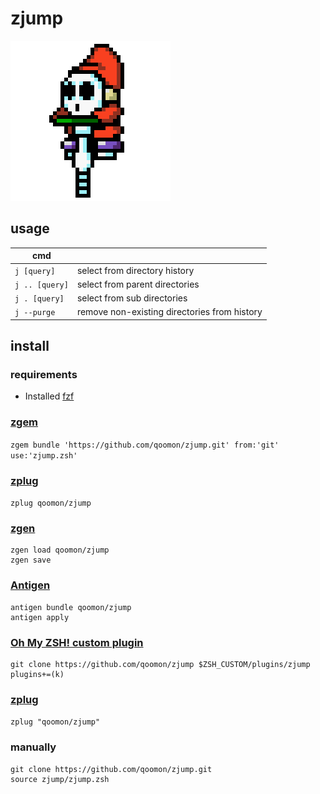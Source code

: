 # zjump

![zjump](zjump.gif)

## usage

| cmd    |                                                      |
|---     |---                                                   |
| `j [query]`    | select from directory history                |
| `j .. [query]` | select from parent directories               |
| `j . [query]`  | select from sub directories                  |
| `j --purge`    | remove non-existing directories from history |



## install
### requirements
* Installed [fzf](https://github.com/junegunn/fzf)

### [zgem](https://github.com/qoomon/zgem)
`zgem bundle 'https://github.com/qoomon/zjump.git' from:'git' use:'zjump.zsh'`
### [zplug](https://github.com/zdharma/zplugin)
`zplug qoomon/zjump`
### [zgen](https://github.com/tarjoilija/zgen)
```
zgen load qoomon/zjump
zgen save
```
### [Antigen](https://github.com/zsh-users/antigen)
```
antigen bundle qoomon/zjump
antigen apply
```
### [Oh My ZSH! custom plugin](http://ohmyz.sh/)
```
git clone https://github.com/qoomon/zjump $ZSH_CUSTOM/plugins/zjump
plugins+=(k)
```
### [zplug](https://github.com/zplug/zplug)
`zplug "qoomon/zjump"`
### manually
```
git clone https://github.com/qoomon/zjump.git
source zjump/zjump.zsh
```
